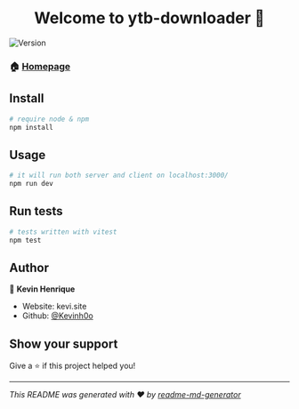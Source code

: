 <h1 align="center">Welcome to ytb-downloader 👋</h1>
<p>
  <img alt="Version" src="https://img.shields.io/badge/version-0.1.0-blue.svg?cacheSeconds=2592000" />
</p>

### 🏠 [Homepage](https://ytb-download.vercel.app/)

## Install

```sh
# require node & npm
npm install
```

## Usage

```sh
# it will run both server and client on localhost:3000/
npm run dev
```

## Run tests

```sh
# tests written with vitest
npm test
```

## Author

👤 **Kevin Henrique**

* Website: kevi.site
* Github: [@Kevinh0o](https://github.com/Kevinh0o)

## Show your support

Give a ⭐️ if this project helped you!

***
_This README was generated with ❤️ by [readme-md-generator](https://github.com/kefranabg/readme-md-generator)_
